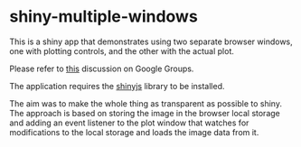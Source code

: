 # shiny-multiple-windows

This is a shiny app that demonstrates using two separate browser windows, one with plotting controls, and the other with the actual plot. 

Please refer to [this](https://groups.google.com/forum/#!topic/shiny-discuss/DNlnC3JGNBI) discussion on Google Groups.

The application requires the [shinyjs](https://github.com/daattali/shinyjs) library to be installed. 

The aim was to make the whole thing as transparent as possible to shiny. The approach is based on storing the image in the browser local storage and adding an event listener to the plot window that watches for modifications to the local storage and loads the image data from it.


